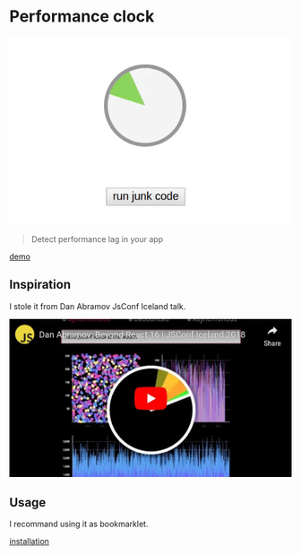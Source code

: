 # Performance clock

<p align="center">
  <a href="https://platane.github.io/performance-clock/demo.html">
    <img src="./doc/images/performance-clock.gif" width="600"/>
  </a>
</p>

> Detect performance lag in your app

[demo](https://platane.github.io/performance-clock/demo.html)

## Inspiration

I stole it from Dan Abramov JsConf Iceland talk.

[![youtube JsConf Iceland talk](./doc/images/youtube.jpg)](https://youtu.be/nLF0n9SACd4?t=265)

## Usage

I recommand using it as bookmarklet.

[installation](https://platane.github.io/performance-clock/installation.html)
